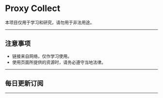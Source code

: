 # Proxy Collect

本项目仅用于学习和研究，请勿用于非法用途。

---

## 注意事项

- 链接来自网络，仅作学习使用。
- 使用页面所提供的资源时，请务必遵守当地法律。

---

## 每日更新订阅

---

